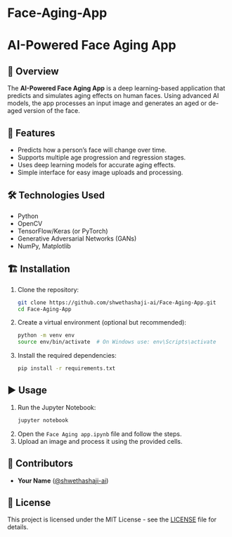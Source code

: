 # Face-Aging-App
# AI-Powered Face Aging App

## 📌 Overview
The **AI-Powered Face Aging App** is a deep learning-based application that predicts and simulates aging effects on human faces. Using advanced AI models, the app processes an input image and generates an aged or de-aged version of the face.

## 🚀 Features
- Predicts how a person’s face will change over time.
- Supports multiple age progression and regression stages.
- Uses deep learning models for accurate aging effects.
- Simple interface for easy image uploads and processing.

## 🛠️ Technologies Used
- Python
- OpenCV
- TensorFlow/Keras (or PyTorch)
- Generative Adversarial Networks (GANs)
- NumPy, Matplotlib

## 🏗️ Installation
1. Clone the repository:
   ```sh
   git clone https://github.com/shwethashaji-ai/Face-Aging-App.git
   cd Face-Aging-App
   ```
2. Create a virtual environment (optional but recommended):
   ```sh
   python -m venv env
   source env/bin/activate  # On Windows use: env\Scripts\activate
   ```
3. Install the required dependencies:
   ```sh
   pip install -r requirements.txt
   ```

## ▶️ Usage
1. Run the Jupyter Notebook:
   ```sh
   jupyter notebook
   ```
2. Open the `Face Aging app.ipynb` file and follow the steps.
3. Upload an image and process it using the provided cells.

## 👥 Contributors
- **Your Name** ([@shwethashaji-ai](https://github.com/shwethashaji-ai))

## 📜 License
This project is licensed under the MIT License - see the [LICENSE](LICENSE) file for details.

